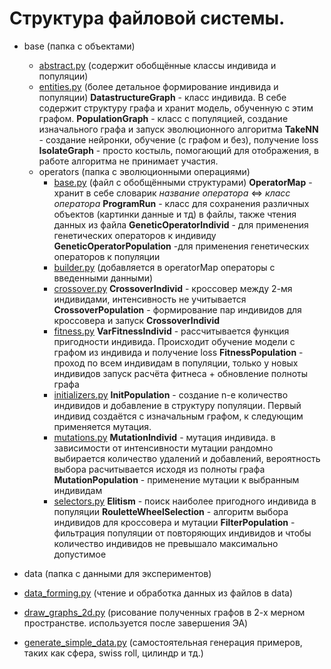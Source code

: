 # Структура файловой системы.

- base (папка с объектами)
	- <u>abstract.py</u> (содержит обобщённые классы индивида и популяции)
	- <u>entities.py</u> (более детальное формирование индивида и популяции)
		**DatastructureGraph** - класс индивида. В себе содержит структуру графа и хранит модель, обученную с этим графом.
		**PopulationGraph** - класс с популяцией, создание изначального графа и запуск эволюционного алгоритма
		**TakeNN** - создание нейронки, обучение (с графом и без), получение loss
		**IsolateGraph** - просто костыль, помогающий для отображения, в работе алгоритма не принимает участия.
	- operators (папка с эволюционными операциями)
		- <u>base.py</u> (файл с обобщёнными структурами)
			**OperatorMap** - хранит в себе словарик *название оператора* <=> *класс оператора*
			**ProgramRun** - класс для сохранения различных объектов (картинки данные  и тд) в файлы, также чтения данных из файла
			**GeneticOperatorIndivid** - для применения генетических операторов к индивиду
			**GeneticOperatorPopulation** -для применения генетических операторов к популяции
		- <u>builder.py</u> (добавляется в operatorMap операторы с введенными данными)
		- <u>crossover.py</u>
			**CrossoverIndivid** - кроссовер между 2-мя индивидами, интенсивность не учитывается
			**CrossoverPopulation** - формирование пар индивидов для кроссовера и запуск **CrossoverIndivid**
		- <u>fitness.py</u> 
			**VarFitnessIndivid** - рассчитывается функция пригодности индивида. Происходит обучение модели с графом из индивида и получение loss
			**FitnessPopulation** - проход по всем индивидам в популяции, только у новых индивидов запуск расчёта фитнеса +  обновление полноты графа
		- <u>initializers.py</u> 
			**InitPopulation** - создание n-е количество индивидов и добавление в структуру популяции. Первый индивид создаётся с изначальным графом, к следующим применяется мутация.
		- <u>mutations.py</u> 
			**MutationIndivid** -  мутация индивида. в зависимости от интенсивности мутации рандомно выбирается количество удалений и добавлений, вероятность выбора расчитывается исходя из полноты графа
			**MutationPopulation** - применение мутации к выбранным индивидам
		- <u>selectors.py</u> 
			**Elitism** - поиск наиболее пригодного индивида в популяции
			**RouletteWheelSelection** - алгоритм  выбора индивидов для кроссовера и мутации
			**FilterPopulation** - фильтрация популяции от повторяющих индивидов и чтобы количество индивидов не превышало максимально допустимое

- data (папка с данными для экспериментов)
- <u>data_forming.py</u> (чтение и обработка данных из файлов в data)
- <u>draw_graphs_2d.py</u> (рисование полученных графов в 2-х мерном пространстве. используется после завершения ЭА)
- <u>generate_simple_data.py</u> (самостоятельная генерация примеров, таких как сфера, swiss roll, цилиндр и тд.)